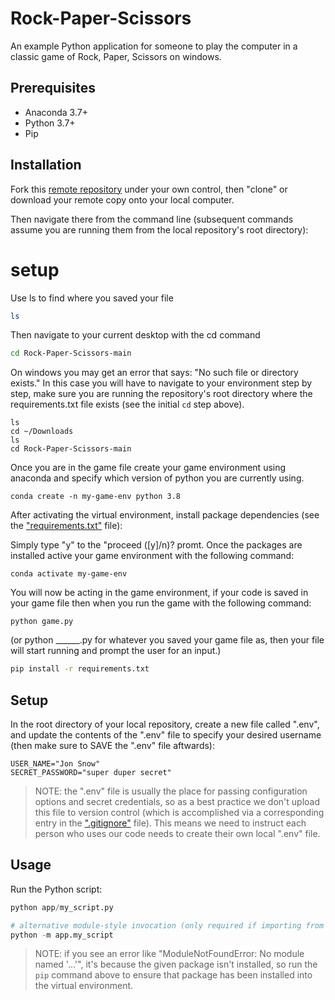 # Rock-Paper-Scissors

An example Python application for someone to play the computer in a classic game of Rock, Paper, Scissors on windows.

## Prerequisites

  + Anaconda 3.7+
  + Python 3.7+
  + Pip

## Installation

Fork this [remote repository](https://github.com/Justin-Taliaferro/Rock-Paper-Scissors.git) under your own control, then "clone" or download your remote copy onto your local computer.

Then navigate there from the command line (subsequent commands assume you are running them from the local repository's root directory):

# setup

Use ls to find where you saved your file

```sh
ls
```

Then navigate to your current desktop with the cd command 

```sh
cd Rock-Paper-Scissors-main
``` 

On windows you may get an error that says: "No such file or directory exists." In this case you will have to navigate to your environment step by step, make sure you are running the repository's root directory where the requirements.txt file exists (see the initial `cd` step above).

```
ls
cd ~/Downloads
ls
cd Rock-Paper-Scissors-main
```

Once you are in the game file create your game environment using anaconda and specify which version of python you are currently using.

```
conda create -n my-game-env python 3.8
```
After activating the virtual environment, install package dependencies (see the ["requirements.txt"](/requirements.txt) file):

Simply type "y" to the "proceed ([y]/n)? promt. Once the packages are installed active your game environment with the following command:

```
conda activate my-game-env
```

You will now be acting in the game environment, if your code is saved in your game file then when you run the game with the following command:

```
python game.py
```
(or python ______.py for whatever you saved your game file as, then your file will start running and prompt the user for an input.)







```sh
pip install -r requirements.txt
```

## Setup

In the root directory of your local repository, create a new file called ".env", and update the contents of the ".env" file to specify your desired username (then make sure to SAVE the ".env" file aftwards):

    USER_NAME="Jon Snow"
    SECRET_PASSWORD="super duper secret"

> NOTE: the ".env" file is usually the place for passing configuration options and secret credentials, so as a best practice we don't upload this file to version control (which is accomplished via a corresponding entry in the [".gitignore"](/.gitignore) file). This means we need to instruct each person who uses our code needs to create their own local ".env" file.

## Usage

Run the Python script:

```py
python app/my_script.py

# alternative module-style invocation (only required if importing from one file to another):
python -m app.my_script
```

> NOTE: if you see an error like "ModuleNotFoundError: No module named '...'", it's because the given package isn't installed, so run the `pip` command above to ensure that package has been installed into the virtual environment.
